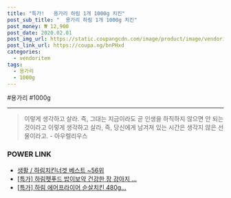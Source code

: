 ```yaml
--- 
title: "특가!   용가리 하림 1개 1000g 치킨" 
post_sub_title: "  용가리 하림 1개 1000g 치킨" 
post_money: ₩ 12,900 
post_date: 2020.02.01 
post_img_url: https://static.coupangcdn.com/image/product/image/vendoritem/2019/01/30/3123862929/a2c39133-c765-4e44-9ed9-2d8692490658.jpg 
post_link_url: https://coupa.ng/bnPHxd 
categories: 
  - vendoritem 
tags: 
  - 용가리 
  - 1000g 
--- 
```

  #용가리 #1000g 
<hr> 

> 이렇게 생각하고 살라. 즉, 그대는 지금이라도 곧 인생을 하직하지 않으면 안 되는 것이라고 이렇게 생각하고 살라, 즉, 당신에게 남겨져 있는 시간은 생각지 않은 선물이라고. - 아우렐리우스 


### POWER LINK

* <a href="https://blog.naver.com/santokki14/221792921267" target="_blank">생활 / 하림치킨너겟 베스트 ~56위</a>
* <a href="https://blog.naver.com/sakai111/221790745330" target="_blank">[특가] 하림펫푸드 밥이보약 건강한 장 강아지 ...</a>
* <a href="https://blog.naver.com/an0733/221792968128" target="_blank">[특가] 하림 에어프라이어 순살치킨 480g...</a>
